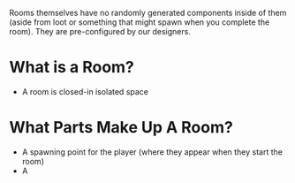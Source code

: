 Rooms themselves have no randomly generated components inside of them (aside from loot or something that might spawn when you complete the room). They are pre-configured by our designers.

# What is a Room?
- A room is closed-in isolated space


# What Parts Make Up A Room?
- A spawning point for the player (where they appear when they start the room)
- A 